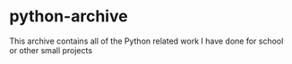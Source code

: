 # python-archive
This archive contains all of the Python related work I have done for school or other small projects
